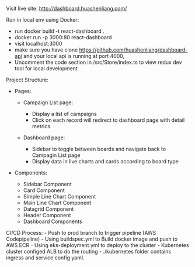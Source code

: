 Visit live site: http://dashboard.huashenliang.com/

Run in local env using Docker:
- run docker build -t react-dashboard .
- docker run -p 3000:80 react-dashboard
- visit localhost:3000
- make sure you have clone https://github.com/huashenliang/dashboard-api and your local api is running at port 4000, 
- Uncomment the code section in /src/Store/index.ts to view redux dev tool for local development

Project Structure:
- Pages:
    -   Campaign List page:
        - Display a list of campaigns
        - Click on each record will redirect to dashboard page with detail metrics 

    -   Dashboard page:
        - Sidebar to toggle between boards and navigate back to Campagin List page 
        - Display data in live charts and cards according to board type

- Components:
    -   Sidebar Component
    -   Card Component
    -   Simple Line Chart Component
    -   Main Line Chart Component
    -   Datagrid Component 
    -   Header Component 
    -   Dashboard Components

CI/CD Process:
    -   Push to prod branch to trigger pipeline (AWS Codepipeline)
    -   Using buildspec.yml to Build docker image and push to AWS ECR
    -   Using eks-deployment.yml to deploy to the cluster
    -   Kubernetes cluster configed ALB to do the routing
    -   ./kubernetes folder contains ingress and service config yaml.

